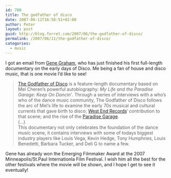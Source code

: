 ```yaml
---
id: 780
title: The godfather of disco
date: 2007-06-11T16:58:51+02:00
author: Peter
layout: post
guid: http://blog.forret.com/2007/06/the-godfather-of-disco/
permalink: /2007/06/11/the-godfather-of-disco/
categories:
  - music
---
```

I got an email from [Gene Graham](http://www.genegrahamonline.com/), who has just finished his first full-length documentary on the early days of Disco. Me being a fan of house and disco music, that is one movie I&#8217;d like to see!

> [The Godfather of Disco](http://www.thegodfatherofdiscodoc.com/) is a feature-length documentary based on Mel Cheren&#8217;s powerful autobiography: _My Life and the Paradise Garage: Keep On Dancin&#8217;_. Through a series of interviews with a who’s who of the dance music community, The Godfather of Disco follows the arc of Mel’s life to examine the early 70s musical and cultural currents that gave birth to disco; [West End Records](http://www.westendrecords.com/)&#8216; contribution to that scene; and the rise of the [Paradise Garage](http://en.wikipedia.org/wiki/Paradise_Garage).  
> (&#8230;)  
> This documentary not only celebrates the foundation of the dance music scene, it contains interviews with some of todays biggest industry players like Louis Vega, Kevin Hedge, Tony Humphries, Louis Benedetti, Barbara Tucker, and Deli G to name a few.
> 
> 

Gene has already won the Emerging Filmmaker Award at the 2007 Minneapolis/St.Paul Internationla Film Festival. I wish him all the best for the other festivals where the movie will be shown, and I hope I get to see it eventually!